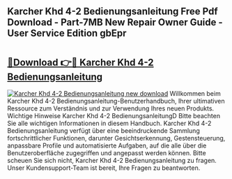 ## Karcher Khd 4-2 Bedienungsanleitung Free Pdf Download - Part-7MB New Repair Owner Guide - User Service Edition gbEpr

# <h2><a href="http://df00f56.blite.top/?on=Karcher+Khd+4-2+Bedienungsanleitung">🔗Download 👉🔴 Karcher Khd 4-2 Bedienungsanleitung</a></h2>

[![Karcher Khd 4-2 Bedienungsanleitung new download](https://i.imgur.com/lujVjoI.png)](http://df00f56.blite.top/?on=Karcher+Khd+4-2+Bedienungsanleitung)
Willkommen beim Karcher Khd 4-2 Bedienungsanleitung-Benutzerhandbuch, Ihrer ultimativen Ressource zum Verständnis und zur Verwendung Ihres neuen Produkts. Wichtige Hinweise Karcher Khd 4-2 BedienungsanleitungD Bitte beachten Sie alle wichtigen Informationen in diesem Handbuch. Karcher Khd 4-2 Bedienungsanleitung verfügt über eine beeindruckende Sammlung fortschrittlicher Funktionen, darunter Gesichtserkennung, Gestensteuerung, anpassbare Profile und automatisierte Aufgaben, auf die alle über die Benutzeroberfläche zugegriffen und angepasst werden können. Bitte scheuen Sie sich nicht, Karcher Khd 4-2 Bedienungsanleitung zu fragen. Unser Kundensupport-Team ist bereit, Ihre Fragen zu beantworten.
